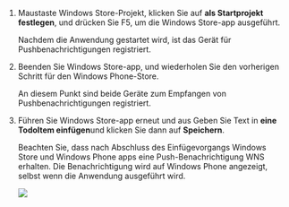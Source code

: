 
1. Maustaste Windows Store-Projekt, klicken Sie auf **als Startprojekt festlegen**, und drücken Sie F5, um die Windows Store-app ausgeführt.
    
    Nachdem die Anwendung gestartet wird, ist das Gerät für Pushbenachrichtigungen registriert.

2. Beenden Sie Windows Store-app, und wiederholen Sie den vorherigen Schritt für den Windows Phone-Store.

    An diesem Punkt sind beide Geräte zum Empfangen von Pushbenachrichtigungen registriert.

3. Führen Sie Windows Store-app erneut und aus Geben Sie Text in **eine TodoItem einfügen**und klicken Sie dann auf **Speichern**.

    Beachten Sie, dass nach Abschluss des Einfügevorgangs Windows Store und Windows Phone apps eine Push-Benachrichtigung WNS erhalten. Die Benachrichtigung wird auf Windows Phone angezeigt, selbst wenn die Anwendung ausgeführt wird.

    ![](./media/app-service-mobile-windows-universal-test-push/mobile-quickstart-push5-wp8.png)

